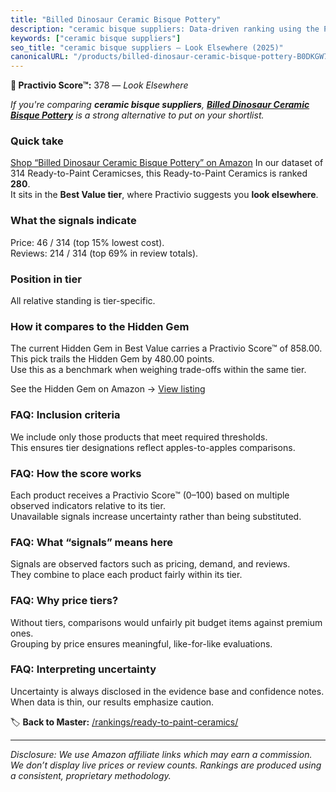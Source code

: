 ```yaml
---
title: "Billed Dinosaur Ceramic Bisque Pottery"
description: "ceramic bisque suppliers: Data-driven ranking using the Practivio Score™. Positioned by quality, value, demand, findability, momentum."
keywords: ["ceramic bisque suppliers"]
seo_title: "ceramic bisque suppliers — Look Elsewhere (2025)"
canonicalURL: "/products/billed-dinosaur-ceramic-bisque-pottery-B0DKGW7MST/"
---
```


**🚫 Practivio Score™:** 378 — _Look Elsewhere_


*If you're comparing **ceramic bisque suppliers**, **[Billed Dinosaur Ceramic Bisque Pottery](https://www.amazon.com/dp/B0DKGW7MST?tag=practivio-20)** is a strong alternative to put on your shortlist.*
### Quick take
[Shop “Billed Dinosaur Ceramic Bisque Pottery” on Amazon](https://www.amazon.com/dp/B0DKGW7MST?tag=practivio-20)
In our dataset of 314 Ready-to-Paint Ceramicses, this Ready-to-Paint Ceramics is ranked **280**.  
It sits in the **Best Value tier**, where Practivio suggests you **look elsewhere**.

### What the signals indicate
Price: 46 / 314 (top 15% lowest cost).  
Reviews: 214 / 314 (top 69% in review totals).  

### Position in tier
All relative standing is tier-specific.

### How it compares to the Hidden Gem
The current Hidden Gem in Best Value carries a Practivio Score™ of 858.00.  
This pick trails the Hidden Gem by 480.00 points.  
Use this as a benchmark when weighing trade-offs within the same tier.  

See the Hidden Gem on Amazon → [View listing](https://www.amazon.com/dp/B075L8LCTG?tag=practivio-20)

### FAQ: Inclusion criteria
We include only those products that meet required thresholds.  
This ensures tier designations reflect apples-to-apples comparisons.

### FAQ: How the score works
Each product receives a Practivio Score™ (0–100) based on multiple observed indicators relative to its tier.  
Unavailable signals increase uncertainty rather than being substituted.

### FAQ: What “signals” means here
Signals are observed factors such as pricing, demand, and reviews.  
They combine to place each product fairly within its tier.

### FAQ: Why price tiers?
Without tiers, comparisons would unfairly pit budget items against premium ones.  
Grouping by price ensures meaningful, like-for-like evaluations.

### FAQ: Interpreting uncertainty
Uncertainty is always disclosed in the evidence base and confidence notes.  
When data is thin, our results emphasize caution.


🏷️ **Back to Master:** [/rankings/ready-to-paint-ceramics/](/rankings/ready-to-paint-ceramics/)

---
_Disclosure: We use Amazon affiliate links which may earn a commission. We don’t display live prices or review counts. Rankings are produced using a consistent, proprietary methodology._
